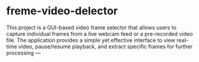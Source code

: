 # freme-video-delector
This project is a GUI-based video frame selector that allows users to capture individual frames from a live webcam feed or a pre-recorded video file. The application provides a simple yet effective interface to view real-time video, pause/resume playback, and extract specific frames for further processing — 
